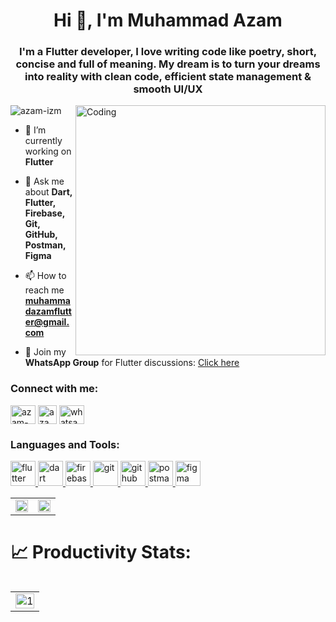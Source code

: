 <h1 align="center">Hi 👋, I'm Muhammad Azam</h1>
<h3 align="center">I'm a Flutter developer, I love writing code like poetry, short, concise and full of meaning. My dream is to turn your dreams into reality with clean code, efficient state management & smooth UI/UX</h3>

<p align="left"> <img src="https://komarev.com/ghpvc/?username=azam-izm&label=Profile%20views&color=0e75b6&style=flat" alt="azam-izm" />

<img align="right" alt="Coding" width="400" src="https://i.postimg.cc/br4tYq57/flutter-logo-icon-214732-removebg-preview.png">


- 🔭 I’m currently working on **Flutter**

- 💬 Ask me about **Dart, Flutter, Firebase, Git, GitHub, Postman, Figma**

- 📫 How to reach me **muhammadazamflutter@gmail.com**

- 📱 Join my **WhatsApp Group** for Flutter discussions: [Click here](https://chat.whatsapp.com/ExJsYiRfUDkJyqQmqoIe88)

<h3 align="left">Connect with me:</h3>
<p align="left">
<a href="https://www.linkedin.com/in/azam-izm/" target="blank"><img align="center" src="https://raw.githubusercontent.com/rahuldkjain/github-profile-readme-generator/master/src/images/icons/Social/linked-in-alt.svg" alt="azam-izm" height="30" width="40" /></a>
<a href="https://bsky.app/profile/azam-izm.bsky.social" target="blank"><img align="center" src="https://i.postimg.cc/mr8M45nY/image.png" alt="azam-izm" height="30" /></a>
<a href="https://api.whatsapp.com/send/?phone=923006541546&text&type=phone_number&app_absent=0" target="blank"><img align="center" src="https://www.vectorlogo.zone/logos/whatsapp/whatsapp-icon.svg" alt="whatsapp" height="30" width="40" /></a>
</p>

<h3 align="left">Languages and Tools:</h3>
<p align="left"> 
   <a href="https://flutter.dev" target="_blank" rel="noreferrer"> <img src="https://www.vectorlogo.zone/logos/flutterio/flutterio-icon.svg" alt="flutter" width="40" height="40"/> </a> 
   <a href="https://dart.dev" target="_blank" rel="noreferrer"> <img src="https://www.vectorlogo.zone/logos/dartlang/dartlang-icon.svg" alt="dart" width="40" height="40"/> </a>
   <a href="https://firebase.google.com/" target="_blank" rel="noreferrer"> <img src="https://www.vectorlogo.zone/logos/firebase/firebase-icon.svg" alt="firebase" width="40" height="40"/> </a>
   <a href="https://git-scm.com/" target="_blank" rel="noreferrer"> <img src="https://www.vectorlogo.zone/logos/git-scm/git-scm-icon.svg" alt="git" width="40" height="40"/> </a> 
   <a href="https://github.com/" target="_blank" rel="noreferrer"> <img src="https://www.vectorlogo.zone/logos/github/github-tile.svg" alt="github" width="40" height="40"/> </a>
   <a href="https://www.postman.com/" target="_blank" rel="noreferrer"> <img src="https://www.vectorlogo.zone/logos/getpostman/getpostman-icon.svg" alt="postman" width="40" height="40"/> </a>
   <a href="https://www.figma.com/" target="_blank" rel="noreferrer"> <img src="https://www.vectorlogo.zone/logos/figma/figma-icon.svg" alt="figma" width="40" height="40"/> </a> 
</p>

<div class="stats-box">
<table width="100%">
  <tr>
    <td width="50%" valign="top">
      <img src="https://github-readme-stats.vercel.app/api?username=azam-izm&theme=merko&hide_border=true&show_icons=true&include_all_commits=false&count_private=false&line_height=28" style="width: 100%"/>
    </td>
    <td width="50%" valign="bottom">
      <img src="https://github-readme-stats.vercel.app/api/top-langs/?username=azam-izm&theme=merko&hide_border=true&layout=compact&langs_count=8&card_width=450&exclude_repo=github-readme-stats,azam-izm/azam-izm" style="width: 100%"/>
    </td>
  </tr>
</table>
</div>

# 📈 Productivity Stats:
<table align="left">
  <tr>
    <td><img src="https://github-profile-summary-cards.vercel.app/api/cards/profile-details?username=azam-izm&theme=merko"  display=block width=100% height=auto  alt="1" ></td>
  </tr> 
</table>
